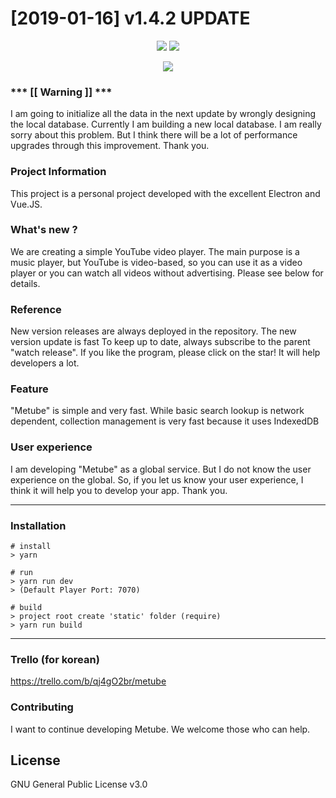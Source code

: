 # [2019-01-16] v1.4.2 UPDATE

<p align="center">
  <img src="https://i.imgur.com/Z7vRHZE.png" />
  <img src="https://i.imgur.com/rtkPpJh.png" />
</p>

<p align="center">
  <img src="https://cdn-images-1.medium.com/max/500/1*4JNvT8VJrbLKzwmfvkFFAQ.png" />
</p>

### *** [[ Warning ]] ***
I am going to initialize all the data in the next update by wrongly designing the local database. Currently I am building a new local database. I am really sorry about this problem. But I think there will be a lot of performance upgrades through this improvement. Thank you.

### Project Information
This project is a personal project developed with the excellent Electron and Vue.JS.

### What's new ?
We are creating a simple  YouTube video player. The main purpose is a music player, but YouTube is video-based, so you can use it as a video player or you can watch all videos without advertising. Please see below for details.

### Reference
New version releases are always deployed in the repository. The new version update is fast
To keep up to date, always subscribe to the parent "watch release".
If you like the program, please click on the star! It will help developers a lot.

### Feature
"Metube" is simple and very fast. While basic search lookup is network dependent, collection management is very fast because it uses IndexedDB

### User experience
I am developing "Metube" as a global service. But I do not know the user experience on the global. So, if you let us know your user experience, I think it will help you to develop your app. Thank you.
***

### Installation
```
# install
> yarn

# run
> yarn run dev
> (Default Player Port: 7070)

# build
> project root create 'static' folder (require)
> yarn run build
```

***

### Trello (for korean)
<https://trello.com/b/qj4gO2br/metube>

### Contributing
I want to continue developing Metube. We welcome those who can help. <br/>

## License
GNU General Public License v3.0
